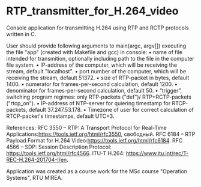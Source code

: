# RTP_transmitter_for_H.264_video
Console application for transmitting H.264 using RTP and RCTP protocols written in C.

User should provide following arguments to main(argc, argv[]) executing the file "app" (created with Makefile and gcc) in console:
 • name of file intended for transmition, optionally including path to the file in the computer file system.
• IP-address of the computer, which will be receiving the stream, default "localhost".
• port number of the computer, which will be receiving the stream, default 51372.
• size of RTP-packet in bytes, default 1400.
• numerator for frames-per-second calculation, default 1200.
• denominator for frames-per-second calculation, default 50.
• “trigger”, switching program regimes: only RTP-packets ("def")/ RTP+RCTP-packets ("rtcp_on").
• IP-address of NTP-server for quiering timestamp for RTCP-packets, default 37.247.53.178.
• Timezone of user for correct calculation of RTCP-packet's timestamps, default UTC+3.

References:
RFC 3550 – RTP: A Transport Protocol for Real-Time Applications:https://tools.ietf.org/html/rfc3550, свободный.
RFC 6184 – RTP Payload Format for H.264 Video:https://tools.ietf.org/html/rfc6184.
RFC 4566 – SDP: Session Description Protocol: https://tools.ietf.org/html/rfc4566.
ITU-T H.264: https://www.itu.int/rec/T-REC-H.264-201704-I/en.

Application was created as a course work for the MSc course "Operation Systems", RTU MIREA.

